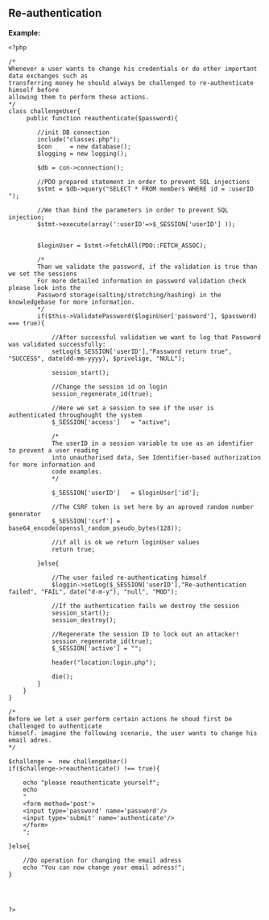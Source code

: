 
Re-authentication
-------

**Example:**

    <?php

    /*
	Whenever a user wants to change his credentials or do other important data exchanges such as 
    transferring money he should always be challenged to re-authenticate himself before 
    allowing them to perform these actions.
    */
	class challengeUser{
		 public function reauthenticate($password){
		
			//init DB connection
			include("classes.php");
			$con     = new database();
			$logging = new logging();
		
			$db = con->connection();
		
			//PDO prepared statement in order to prevent SQL injections        
			$stmt = $db->query("SELECT * FROM members WHERE id = :userID ");
											
			//We than bind the parameters in order to prevent SQL injection;
			$stmt->execute(array(':userID'=>$_SESSION['userID'] ));


			$loginUser = $stmt->fetchAll(PDO::FETCH_ASSOC); 

			/*
			Than we validate the password, if the validation is true than we set the sessions
			For more detailed information on password validation check please look into the
			Password storage(salting/stretching/hashing) in the knowledgebase for more information.
			*/
			if($this->ValidatePassword($loginUser['password'], $password) === true){
				
				//After successful validation we want to log that Password was validated successfully:
				setLog($_SESSION['userID'],"Password return true", "SUCCESS", date(dd-mm-yyyy), $privelige, "NULL");
		
				session_start();

				//Change the session id on login
				session_regenerate_id(true);

				//Here we set a session to see if the user is authenticated throughought the system
				$_SESSION['access']   = "active";

				/*
				The userID in a session variable to use as an identifier to prevent a user reading
				into unauthorised data, See Identifier-based authorization for more information and
				code examples.
				*/
			
				$_SESSION['userID']   = $loginUser['id'];
			
				//The CSRF token is set here by an aproved random number generator
				$_SESSION['csrf'] = base64_encode(openssl_random_pseudo_bytes(128));

				//if all is ok we return loginUser values
				return true;
			
			}else{
			
				//The user failed re-authenticating himself
				$loggin->setLog($_SESSION['userID'],"Re-authentication failed", "FAIL", date("d-m-y"), "null", "MOD");
			
				//If the authentication fails we destroy the session
				session_start();
				session_destroy();
			
				//Regenerate the session ID to lock out an attacker!
				session_regenerate_id(true);
				$_SESSION['active'] = ""; 
			
				header("location:login.php");
			
				die();           	
			}
		}
	}
    
    /*
    Before we let a user perform certain actions he shoud first be challenged to authenticate
    himself. imagine the following scenario, the user wants to change his email adres.
    */
    
    $challenge =  new challengeUser()
    if($challenge->reauthenticate() !== true){
    
		echo "please reauthenticate yourself";
		echo 
		"
		<form method='post'>
		<input type='password' name='password'/>
		<input type='submit' name='authenticate'/>
		</form>		
		"; 
		  
    }else{
	
		//Do operation for changing the email adress
		echo "You can now change your email adress!";	
    }




    ?>